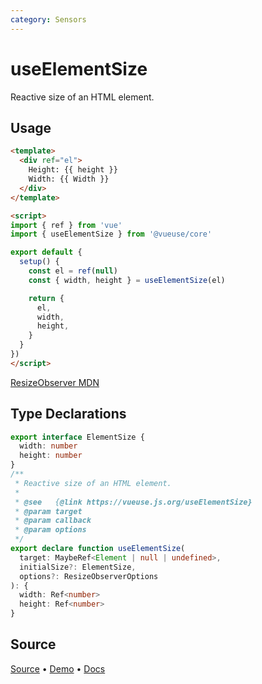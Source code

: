 ```yaml
---
category: Sensors
---
```


# useElementSize

Reactive size of an HTML element.

## Usage

```html
<template>
  <div ref="el">
    Height: {{ height }}
    Width: {{ Width }}
  </div>
</template>

<script>
import { ref } from 'vue'
import { useElementSize } from '@vueuse/core'

export default {
  setup() {
    const el = ref(null)
    const { width, height } = useElementSize(el)

    return {
      el,
      width,
      height,
    }
  }
})
</script>
```

[ResizeObserver MDN](https://developer.mozilla.org/en-US/docs/Web/API/ResizeObserver)


<!--FOOTER_STARTS-->
## Type Declarations

```typescript
export interface ElementSize {
  width: number
  height: number
}
/**
 * Reactive size of an HTML element.
 *
 * @see   {@link https://vueuse.js.org/useElementSize}
 * @param target
 * @param callback
 * @param options
 */
export declare function useElementSize(
  target: MaybeRef<Element | null | undefined>,
  initialSize?: ElementSize,
  options?: ResizeObserverOptions
): {
  width: Ref<number>
  height: Ref<number>
}
```

## Source

[Source](https://github.com/vueuse/vueuse/blob/main/packages/core/useElementSize/index.ts) • [Demo](https://github.com/vueuse/vueuse/blob/main/packages/core/useElementSize/demo.vue) • [Docs](https://github.com/vueuse/vueuse/blob/main/packages/core/useElementSize/index.md)


<!--FOOTER_ENDS-->
